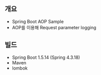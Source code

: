 ## 개요
* Spring Boot AOP Sample
* AOP를 이용해 Request parameter logging

## 빌드
* Spring Boot 1.5.14 (Spring 4.3.18)
* Maven
* lombok
